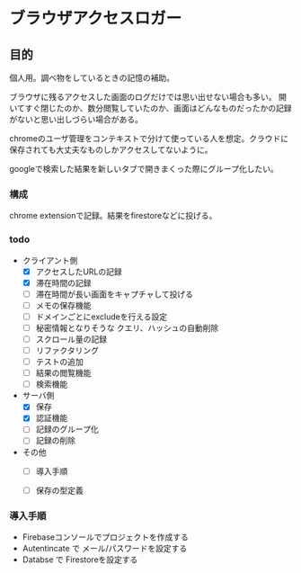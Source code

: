 ブラウザアクセスロガー
=============


## 目的

個人用。調べ物をしているときの記憶の補助。

ブラウザに残るアクセスした画面のログだけでは思い出せない場合も多い。
開いてすぐ閉じたのか、数分閲覧していたのか、画面はどんなものだったかの記録がないと思い出しづらい場合がある。

chromeのユーザ管理をコンテキストで分けて使っている人を想定。クラウドに保存されても大丈夫なものしかアクセスしてないように。

googleで検索した結果を新しいタブで開きまくった際にグループ化したい。


### 構成

chrome extensionで記録。結果をfirestoreなどに投げる。


### todo

- クライアント側
  - [x] アクセスしたURLの記録
  - [x] 滞在時間の記録
  - [ ] 滞在時間が長い画面をキャプチャして投げる
  - [ ] メモの保存機能
  - [ ] ドメインごとにexcludeを行える設定
  - [ ] 秘密情報となりそうな クエリ、ハッシュの自動削除
  - [ ] スクロール量の記録
  - [ ] リファクタリング
  - [ ] テストの追加
  - [ ] 結果の閲覧機能
  - [ ] 検索機能
- サーバ側
  - [x] 保存
  - [x] 認証機能
  - [ ] 記録のグループ化
  - [ ] 記録の削除
- その他
  - [ ] 導入手順
  - [ ] 保存の型定義


### 導入手順


- Firebaseコンソールでプロジェクトを作成する
- Autentincate で メール/パスワードを設定する
- Databse で Firestoreを設定する
